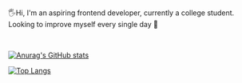 🖐Hi, I'm an aspiring frontend developer, currently a college student. Looking to improve myself every single day 😤

</br>

[![Anurag's GitHub stats](https://github-readme-stats.vercel.app/api?username=ZachHung&hide=stars&show_icons=true&theme=nord&bg_color=232731)](https://github.com/anuraghazra/github-readme-stats)

[![Top Langs](https://github-readme-stats.vercel.app/api/top-langs/?username=ZachHung&theme=nord&bg_color=232731&layout=compact)](https://github.com/anuraghazra/github-readme-stats)
